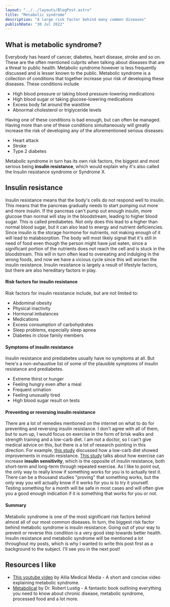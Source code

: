 ```yaml
---
layout: "../../layouts/BlogPost.astro"
title: "Metabolic syndrome"
description: "A large risk factor behind many common diseases"
publishDate: "30 Jul 2022"
---
```


## What is metabolic syndrome?

Everybody has heard of cancer, diabetes, heart disease, stroke and so on. These are the often mentioned culprits when talking about diseases that are a threat to public health. Metabolic syndrome however is less frequently discussed and is lesser known to the public. Metabolic syndrome is a collection of conditions that together increase your risk of developing these diseases. These conditions include

- High blood pressure or taking blood pressure-lowering medications
- High blood sugar or taking glucose-lowering medications
- Excess body fat around the waistline
- Abnormal cholesterol or triglyceride levels

Having one of these conditions is bad enough, but can often be managed. Having more than one of these conditions simultaneously will greatly increase the risk of developing any of the aforementioned serious diseases:

- Heart attack
- Stroke
- Type 2 diabetes

Metabolic syndrome in turn has its own risk factors, the biggest and most serious being **insulin resistance**, which would explain why it's also called the Insulin resistance syndrome or Syndrome X.

## Insulin resistance

Insulin resistance means that the body's cells do not respond well to insulin. This means that the pancreas gradually needs to start pumping out more and more insulin. If the pancreas can't pump out enough insulin, more glucose than normal will stay in the bloodstream, leading to higher blood sugar. This is called prediabetes. Not only does this lead to a higher than normal blood sugar, but it can also lead to energy and nutrient deficiencies. Since insulin is the storage hormone for nutrients, not making enough of it will lead to malabsorption. The body will most likely signal that it's still in need of food even though the person might have just eaten, since a significant portion of the nutrients does not reach the cell and is stuck in the bloodstream. This will in turn often lead to overeating and indulging in the wrong foods, and now we have a vicious cycle since this will worsen the insulin resistance. Insulin resistance is largely a result of lifestyle factors, but there are also hereditary factors in play.

#### Risk factors for insulin resistance

Risk factors for insulin resistance include, but are not limited to:

- Abdominal obesity
- Physical inactivity
- Hormonal imbalances
- Medications
- Excess consumption of carbohydrates
- Sleep problems, especially sleep apnea
- Diabetes in close family members

#### Symptoms of insulin resistance

Insulin resistance and prediabetes usually have no symptoms at all. But here's a non-exhaustive list of some of the plausible symptoms of insulin resistance and prediabetes.

- Extreme thirst or hunger
- Feeling hungry even after a meal
- Frequent urination
- Feeling unusually tired
- High blood sugar result on tests

#### Preventing or reversing insulin resistance

There are a lot of remedies mentioned on the internet on what to do for preventing and reversing insulin resistance. I don't agree with all of them, but to sum up, I would focus on exercise in the form of brisk walks and strength training and a low-carb diet. I am not a doctor, so I can't give medical advice on this, but there is a lot of research pointing in this direction. For example, [this study](https://pubmed.ncbi.nlm.nih.gov/34582545/) discussed how a low-carb diet showed improvements in insulin resistance. [This study](https://pubmed.ncbi.nlm.nih.gov/18171435/) talks about how exercise can increase **insulin sensitivity**, which is the opposite of insulin resistance, both short-term and long-term through repeated exercise. As I like to point out, the only way to really know if something works for you is to actually test it. There can be a thousand studies "proving" that something works, but the only way you will actually know if it works for you is to try it yourself. Testing something for a month will be safe in most cases and will often give you a good enough indication if it is something that works for you or not.

#### Summary

Metabolic syndrome is one of the most significant risk factors behind almost all of our most common diseases. In turn, the biggest risk factor behind metabolic syndrome is insulin resistance. Going out of your way to prevent or reverse this condition is a very good step towards better health. Insulin resistance and metabolic syndrome will be mentioned a lot throughout my posts, which is why I wanted to write this post first as a background to the subject. I'll see you in the next post!

## Resources I like

- [This youtube video](https://www.youtube.com/watch?v=BoT0Qv0BIZs) by Alila Medical Media - A short and concise video explaining metabolic syndrome.
- [Metabolical](https://www.amazon.com/Metabolical-Processed-Nutrition-Modern-Medicine/dp/0063027712) by Dr. Robert Lustig - A fantastic book outlining everything you need to know about chronic disease, metabolic syndrome, processed food and a lot more.
